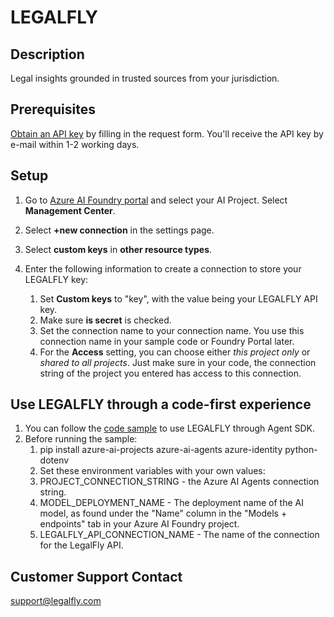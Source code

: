 # LEGALFLY

## Description

Legal insights grounded in trusted sources from your jurisdiction.

## Prerequisites

[Obtain an API key](https://www.legalfly.com/ai-foundry-agents) by filling in the request form. You'll receive the API key by e-mail within 1-2 working days.

## Setup

1. Go to [Azure AI Foundry portal](https://ai.azure.com/) and select your AI Project. Select **Management Center**.

1. Select **+new connection** in the settings page.
1. Select **custom keys** in **other resource types**.

1. Enter the following information to create a connection to store your LEGALFLY key:
   1. Set **Custom keys** to "key", with the value being your LEGALFLY API key.
   1. Make sure **is secret** is checked.
   1. Set the connection name to your connection name. You use this connection name in your sample code or Foundry Portal later.
   1. For the **Access** setting, you can choose either _this project only_ or _shared to all projects_. Just make sure in your code, the connection string of the project you entered has access to this connection.

## Use LEGALFLY through a code-first experience

1. You can follow the [code sample](./main.py) to use LEGALFLY through Agent SDK.
1. Before running the sample:
   1. pip install azure-ai-projects azure-ai-agents azure-identity python-dotenv
   1. Set these environment variables with your own values:
   1. PROJECT_CONNECTION_STRING - the Azure AI Agents connection string.
   1. MODEL_DEPLOYMENT_NAME - The deployment name of the AI model, as found under the "Name" column in the "Models + endpoints" tab in your Azure AI Foundry project.
   1. LEGALFLY_API_CONNECTION_NAME - The name of the connection for the LegalFly API.

## Customer Support Contact

support@legalfly.com
